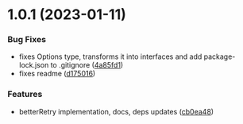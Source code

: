 # 1.0.1 (2023-01-11)


### Bug Fixes

* fixes Options type, transforms it into interfaces and add package-lock.json to .gitignore ([4a85fd1](https://github.com/tcortega/better-retry/commit/4a85fd1e3072a896d3dcf0266565a83e42b203b0))
* fixes readme ([d175016](https://github.com/tcortega/better-retry/commit/d1750169f34f00517eeec790204739023faabfda))


### Features

* betterRetry implementation, docs, deps updates ([cb0ea48](https://github.com/tcortega/better-retry/commit/cb0ea4808ede7387a914422ba92f7efb15530bb5))




